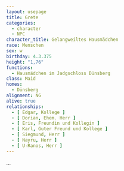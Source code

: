 ```yaml
---
layout: usepage
title: Grete
categories:
  - character
  - NPC
character_title: Gelangweiltes Hausmädchen
race: Menschen
sex: w
birthday: 4.3.375
height: "1,76"
functions:
  - Hausmädchen im Jadgschloss Dünsberg
class: Maid
homes:
  - Dünsberg
alignment: NG
alive: true
relationships:
  - [ Edgar, Kollege ]
  - [ Dorian, Ehem. Herr ]
  - [ Eris, Freundin und Kollegin ]
  - [ Karl, Guter Freund und Kollege ]
  - [ Siegmund, Herr ]
  - [ Nayru, Herr ]
  - [ U-Ranos, Herr ]
---
```


...